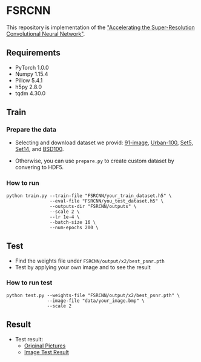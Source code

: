# FSRCNN

This repository is implementation of the ["Accelerating the Super-Resolution Convolutional Neural Network"](https://arxiv.org/abs/1608.00367).


## Requirements

- PyTorch 1.0.0
- Numpy 1.15.4
- Pillow 5.4.1
- h5py 2.8.0
- tqdm 4.30.0

## Train

### Prepare the data

- Selecting and download dataset we provid: [91-image](https://drive.google.com/drive/folders/1DlDbMYjYk9K2Z-Or83kSloDZZAcmVTQF?usp=share_link), [Urban-100](https://drive.google.com/drive/folders/1-32AkTyJoj-k5Dlx5SKmfJfCYbBMOK75?usp=share_link), [Set5](https://drive.google.com/drive/folders/1QAAYUWV4p4DiHynXxhxy5fHESYpsninY?usp=share_link), [Set14](https://drive.google.com/drive/folders/18RqvSzVw_HBsh3ItdZG4Lq89Wc9HqkKc?usp=share_link), and [BSD100](https://drive.google.com/drive/folders/1doqVGCUc8_I1ylM65gKyl9WmMyWc2yrS?usp=share_link).

- Otherwise, you can use `prepare.py` to create custom dataset by convering to HDF5.

### How to run

```
python train.py --train-file "FSRCNN/your_train_dataset.h5" \
                --eval-file "FSRCNN/you_test_dataset.h5" \
                --outputs-dir "FSRCNN/outputs" \
                --scale 2 \
                --lr 1e-4 \
                --batch-size 16 \
                --num-epochs 200 \             
```

## Test

- Find the weights file under `FSRCNN/output/x2/best_psnr.pth`
- Test by applying your own image and to see the result

### How to run test
```
python test.py --weights-file "FSRCNN/output/x2/best_psnr.pth" \
               --image-file "data/your_image.bmp" \
               --scale 2
```
## Result
- Test result: 
  - [Original Pictures](https://drive.google.com/drive/folders/1FLVbZ8gIfsTZtunz0xVWn4ecVaAiElR9?usp=share_link)
  - [Image Test Result](https://drive.google.com/drive/folders/1xlBWh5cB19bMihiJf6io5Wi-EKyd-rDB?usp=share_link)

